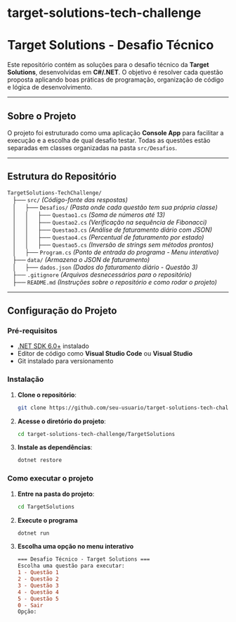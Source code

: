# target-solutions-tech-challenge
# Target Solutions - Desafio Técnico

Este repositório contém as soluções para o desafio técnico da **Target Solutions**, desenvolvidas em **C#/.NET**. O objetivo é resolver cada questão proposta aplicando boas práticas de programação, organização de código e lógica de desenvolvimento.

---

## Sobre o Projeto
O projeto foi estruturado como uma aplicação **Console App** para facilitar a execução e a escolha de qual desafio testar. Todas as questões estão separadas em classes organizadas na pasta `src/Desafios`.

---

## Estrutura do Repositório
`TargetSolutions-TechChallenge/`  
&nbsp;&nbsp; ├── `src/` *(Código-fonte das respostas)*  
&nbsp;&nbsp; │&nbsp;&nbsp;&nbsp;&nbsp; ├── `Desafios/` *(Pasta onde cada questão tem sua própria classe)*  
&nbsp;&nbsp; │&nbsp;&nbsp;&nbsp;&nbsp; │&nbsp;&nbsp;&nbsp;&nbsp; ├── `Questao1.cs` *(Soma de números até 13)*  
&nbsp;&nbsp; │&nbsp;&nbsp;&nbsp;&nbsp; │&nbsp;&nbsp;&nbsp;&nbsp; ├── `Questao2.cs` *(Verificação na sequência de Fibonacci)*  
&nbsp;&nbsp; │&nbsp;&nbsp;&nbsp;&nbsp; │&nbsp;&nbsp;&nbsp;&nbsp; ├── `Questao3.cs` *(Análise de faturamento diário com JSON)*  
&nbsp;&nbsp; │&nbsp;&nbsp;&nbsp;&nbsp; │&nbsp;&nbsp;&nbsp;&nbsp; ├── `Questao4.cs` *(Percentual de faturamento por estado)*  
&nbsp;&nbsp; │&nbsp;&nbsp;&nbsp;&nbsp; │&nbsp;&nbsp;&nbsp;&nbsp; ├── `Questao5.cs` *(Inversão de strings sem métodos prontos)*  
&nbsp;&nbsp; │&nbsp;&nbsp;&nbsp;&nbsp; ├── `Program.cs` *(Ponto de entrada do programa - Menu interativo)*  
&nbsp;&nbsp; ├── `data/` *(Armazena o JSON de faturamento)*  
&nbsp;&nbsp; │&nbsp;&nbsp;&nbsp;&nbsp; ├── `dados.json` *(Dados do faturamento diário - Questão 3)*  
&nbsp;&nbsp; ├── `.gitignore` *(Arquivos desnecessários para o repositório)*  
&nbsp;&nbsp; ├── `README.md` *(Instruções sobre o repositório e como rodar o projeto)* 

---

## Configuração do Projeto

### **Pré-requisitos**
- [.NET SDK 6.0+](https://dotnet.microsoft.com/en-us/download) instalado
- Editor de código como **Visual Studio Code** ou **Visual Studio**
- Git instalado para versionamento

### **Instalação**
1. **Clone o repositório**:
   ```sh
   git clone https://github.com/seu-usuario/target-solutions-tech-challenge.git
2. **Acesse o diretório do projeto**:
    ```sh
    cd target-solutions-tech-challenge/TargetSolutions
3. **Instale as dependências**:
    ```sh
    dotnet restore
### **Como executar o projeto**
1. **Entre na pasta do projeto**:
    ```sh
    cd TargetSolutions
2. **Execute o programa**
    ```sh
    dotnet run
3. **Escolha uma opção no menu interativo**
    ```diff
    === Desafio Técnico - Target Solutions ===
    Escolha uma questão para executar:
    1 - Questão 1
    2 - Questão 2
    3 - Questão 3
    4 - Questão 4
    5 - Questão 5
    0 - Sair
    Opção: